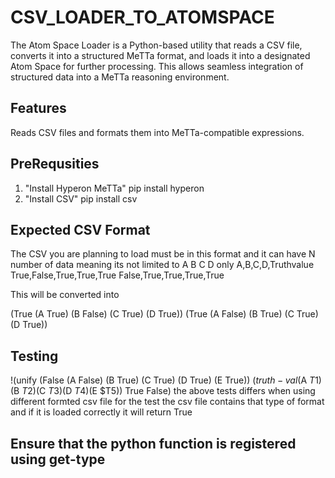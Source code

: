 # CSV_LOADER_TO_ATOMSPACE
The Atom Space Loader is a Python-based utility that reads a CSV file,
converts it into a structured MeTTa format, and loads it into a designated Atom Space for further processing.
This allows seamless integration of structured data into a MeTTa reasoning environment.

## Features
Reads CSV files and formats them into MeTTa-compatible expressions.

## PreRequsities
1. "Install Hyperon MeTTa"
   pip install hyperon
2. "Install CSV"
   pip install csv

## Expected CSV Format
The CSV you are planning to load must be in this format and it can have N number of data meaning its not limited to A B C D only
A,B,C,D,Truthvalue
True,False,True,True,True
False,True,True,True,True

This will be converted into

(True (A True) (B False) (C True) (D True))
(True (A False) (B True) (C True) (D True))

## Testing
!(unify (False (A False) (B True) (C True) (D True) (E True)) ($truth-val ($A $T1)($B $T2)($C $T3)($D $T4)($E $T5)) True False)
the above tests differs when using different formted csv file for the test the csv file contains that type of format and if it is loaded correctly it will return True

## Ensure that the python function is registered using get-type

